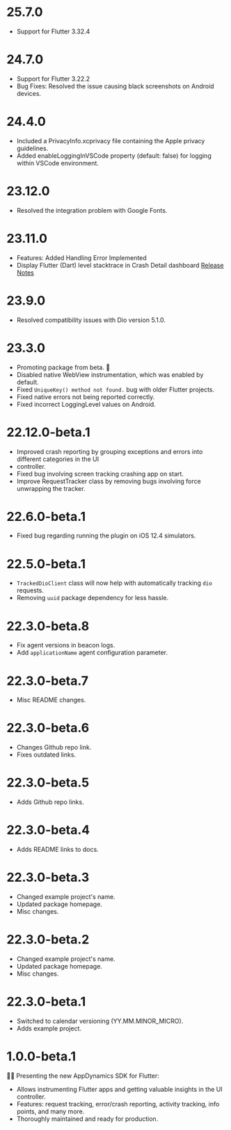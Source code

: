 # 25.7.0
* Support for Flutter 3.32.4

# 24.7.0
* Support for Flutter 3.22.2
* Bug Fixes: Resolved the issue causing black screenshots on Android devices.

# 24.4.0
* Included a PrivacyInfo.xcprivacy file containing the Apple privacy guidelines.
* Added enableLoggingInVSCode property (default: false) for logging within VSCode environment.

# 23.12.0
* Resolved the integration problem with Google Fonts.

# 23.11.0
* Features: Added Handling Error Implemented
* Display Flutter (Dart) level stacktrace in Crash Detail dashboard [Release Notes](https://docs.appdynamics.com/appd/23.x/23.11/en/product-and-release-announcements/release-notes#id-.ReleaseNotesv23.12-agent-enhancements-23-12AgentEnhancements)

# 23.9.0
* Resolved compatibility issues with Dio version 5.1.0.


# 23.3.0
* Promoting package from beta. 🎊
* Disabled native WebView instrumentation, which was enabled by default.
* Fixed `UniqueKey() method not found.` bug with older Flutter projects.
* Fixed native errors not being reported correctly.
* Fixed incorrect LoggingLevel values on Android.


# 22.12.0-beta.1
* Improved crash reporting by grouping exceptions and errors into different categories in the UI
* controller.
* Fixed bug involving screen tracking crashing app on start.
* Improve RequestTracker class by removing bugs involving force unwrapping the tracker.

# 22.6.0-beta.1
* Fixed bug regarding running the plugin on iOS 12.4 simulators.

# 22.5.0-beta.1
* `TrackedDioClient` class will now help with automatically tracking `dio` requests.
* Removing `uuid` package dependency for less hassle.

# 22.3.0-beta.8
* Fix agent versions in beacon logs.
* Add `applicationName` agent configuration parameter.

# 22.3.0-beta.7
* Misc README changes.

# 22.3.0-beta.6
* Changes Github repo link.
* Fixes outdated links.

# 22.3.0-beta.5
* Adds Github repo links.

# 22.3.0-beta.4
* Adds README links to docs.

# 22.3.0-beta.3
* Changed example project's name.
* Updated package homepage.
* Misc changes.

# 22.3.0-beta.2
* Changed example project's name.
* Updated package homepage.
* Misc changes.

# 22.3.0-beta.1
* Switched to calendar versioning (YY.MM.MINOR_MICRO).
* Adds example project.

# 1.0.0-beta.1

🎉🎊 Presenting the new AppDynamics SDK for Flutter:
* Allows instrumenting Flutter apps and getting valuable insights in the UI controller.
* Features: request tracking, error/crash reporting, activity tracking, info points, and many more.
* Thoroughly maintained and ready for production.